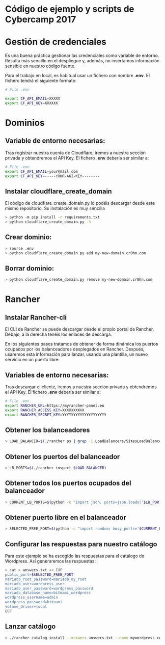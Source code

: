 # Código de ejemplo y scripts de Cybercamp 2017

# Gestión de credenciales

Es una buena práctica gestionar las credenciales como variable de entorno. Resulta más sencillo en el despliegue y, además, no insertamos información sensible en nuestro código fuente.

Para el trabajo en local, es habitual usar un fichero con nombre **.env**. El fichero tendrá el siguiente formato:

```bash
# File .env

export CF_API_EMAIL=XXXXX
export CF_API_KEY=XXXXXX
``` 

# Dominios

## Variable de entorno necesarias:

Tras registrar nuestra cuenta de Cloudflare, iremos a nuestra sección privada y obtendremos el API Key. El fichero **.env** debería ser similar a:

```bash
# File .env
export CF_API_EMAIL=your@mail.com
export CF_API_KEY=-----YOUR-AKI-KEY--------
```

## Instalar cloudflare_create_domain

El código de cloudflare_create_domain.py lo podéis descargar desde este mismo repositorio. Su instalación es muy sencilla

```bash
> python -m pip install -r requirements.txt 
> python cloudflare_create_domain.py -h
```

## Crear dominio:

```bash
> source .env
> python cloudflare_create_domain.py add my-new-domain.cr0hn.com
```

## Borrar dominio:

```bash
> python cloudflare_create_domain.py remove my-new-domain.cr0hn.com
```

# Rancher

## Instalar Rancher-cli

El CLI de Rancher se puede descargar desde el propio portal de Rancher. Debajo, a la derecha tenéis los enlaces de descarga.

En los siguientes pasos tratamos de obtener de forma dinámica los puertos ocupados por los balanceadores desplegados en Rancher. Después, usaremos esta información para lanzar, usando una plantilla, un nuevo servicio en un puerto libre: 

## Variables de entorno necesarias:

Tras descargar el cliente, iremos a nuestra sección privada y obtendremos el API Key. El fichero **.env** debería ser similar a:

```bash
# File .env
export RANCHER_URL=https://myrancher-panel.eu
export RANCHER_ACCESS_KEY=XXXXXXXXXX
export RANCHER_SECRET_KEY=YYYYYYYYYYYYYYYYYYYY
```

## Obtener los balanceadores

```bash 
> LOAD_BALANCER=$(./rancher ps | grep -i LoadBalancers/SitesLoadBalancer | awk '{print $1}')
```

## Obtener los puertos del balanceador

```bash
> LB_PORTS=$(./rancher inspect $LOAD_BALANCER)
```

## Obtener todos los puertos ocupados del balanceador

```bash
> CURRENT_LB_PORTS=$(python -c "import json; ports=json.loads('$LB_PORTS')['launchConfig']['ports']; print(','.join(x.split(':')[0] for x in ports))")
```

## Obtener puerto libre en el balanceador

```bash
> SELECTED_FREE_PORT=$(python -c "import random; busy_ports='$CURRENT_LB_PORTS'; aval_ports=[x for x in range(1024, 65535) if str(x) not in busy_ports]; print(aval_ports[random.randint(0, len(aval_ports))])")
```

## Configurar las respuestas para nuestro catálogo

Para este ejemplo se ha escogido las respuestas para el catálogo de Wordpress. Así generaremos las respuestas:

```bash
> cat > answers.txt << EOF
public_port=$SELECTED_FREE_PORT
mariadb_root_password=mariadb_my_root
mariadb_user=wordpress_user
mariadb_user_password=wordpress_password
mariadb_database_name=bitnami_wordpress
wordpress_username=admin
wordpress_password=bitnami
volume_driver=local
EOF
```

## Lanzar catálogo

```bash
> ./rancher catalog install --answers answers.txt --name mywordpress community/wordpress:v0.2-bitnami
```

